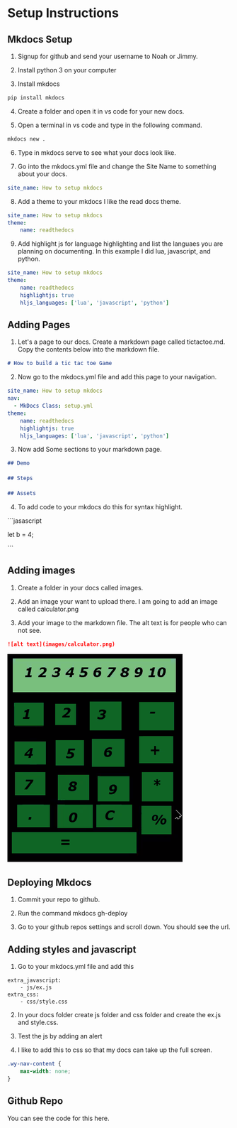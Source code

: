 # Setup Instructions

## Mkdocs Setup

1) Signup for github and send your username to Noah or Jimmy.

2) Install python 3 on your computer

3) Install mkdocs

```bash
pip install mkdocs
```

4) Create a folder and open it in vs code for your new docs.

5) Open a terminal in vs code and type in the following command.

```bash
mkdocs new .
```

6) Type in mkdocs serve to see what your docs look like.

7) Go into the mkdocs.yml file and change the Site Name to something about your docs.

```yaml
site_name: How to setup mkdocs
```

8) Add a theme to your mkdocs I like the read docs theme.

```yaml
site_name: How to setup mkdocs
theme: 
    name: readthedocs
```

9) Add highlight js for language highlighting and list the languaes you are planning on documenting.  In this example I did lua, javascript, and python.

```yaml
site_name: How to setup mkdocs
theme: 
    name: readthedocs
    highlightjs: true
    hljs_languages: ['lua', 'javascript', 'python']
```

## Adding Pages

1) Let's a page to our docs.  Create a markdown page called tictactoe.md.  Copy the contents below into the markdown file.

```markdown
# How to build a tic tac toe Game
```

2) Now go to the mkdocs.yml file and add this page to your navigation.

```yaml
site_name: How to setup mkdocs
nav: 
  - MkDocs Class: setup.yml
theme: 
    name: readthedocs
    highlightjs: true
    hljs_languages: ['lua', 'javascript', 'python']
```

3) Now add Some sections to your markdown page.

```markdown
## Demo

## Steps

## Assets
```

4) To add code to your mkdocs do this for syntax highlight.

\`\`\`jasascript

let b = 4;

\`\`\`

## Adding images 

1) Create a folder in your docs called images.

2) Add an image your want to upload there.  I am going to add an image called calculator.png

3) Add your image to the markdown file. The alt text is for people who can not see.

```markdown
![alt text](images/calculator.png)
```

![calculator](images/calculator.png)

## Deploying Mkdocs

1) Commit your repo to github.

2) Run the command mkdocs gh-deploy

3) Go to your github repos settings and scroll down. You should see the url.

## Adding styles and javascript

1) Go to your mkdocs.yml file and add this 

```
extra_javascript:
    - js/ex.js
extra_css:
    - css/style.css
```

2) In your docs folder create js folder and css folder and create the ex.js and style.css.

3) Test the js by adding an alert

4) I like to add this to css so that my docs can take up the full screen.

```css
.wy-nav-content {
    max-width: none;
}
```

## Github  Repo

You can see the code for this here.

